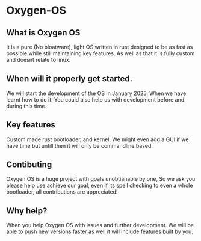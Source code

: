 # Oxygen-OS
## What is Oxygen OS ## 
It is a pure (No bloatware), light OS written in rust designed to be as fast as possible while still maintaining key features. As well as that it is fully custom and doesnt relate to linux.
## When will it properly get started.
We will start the development of the OS in January 2025. When we have learnt how to do it. You could also help us with development before and during this time.
## Key features
Custom made rust bootloader, and kernel. We might even add a GUI if we have time but untill then it will only be commandline based.
## Contibuting 
Oxygen OS is a huge project with goals unobtianable by one,
So we ask you please help use achieve our goal, even if its spell checking to even a whole bootloader, all contributions are appreciated!
## Why help?
When you help Oxygen OS with issues and further development. We will be able to push new versions faster as well it will include features built by you.